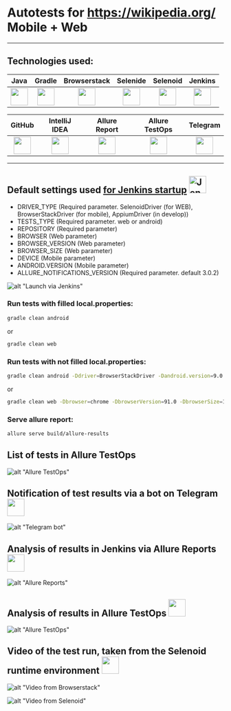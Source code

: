 # Autotests for https://wikipedia.org/ Mobile + Web

___

## Technologies used:

| Java | Gradle | Browserstack | Selenide | Selenoid | Jenkins |
|:------:|:----:|:----:|:------:|:------:|:--------:|
| <img src="images/JAVA.svg" width="40" height="40"> | <img src="images/Gradle.svg" width="40" height="40"> | <img src="images/browserstack.jpeg" width="40" height="40"> | <img src="images/Selenide.svg" width="40" height="40"> |<img src="images/Selenoid.svg" width="40" height="40"> |<img src="images/Jenkins.svg" width="40" height="40"> |

| GitHub | IntelliJ IDEA |  Allure Report | Allure TestOps | Telegram |
|:--------:|:-------------:|:---------:|:-------:|:--------:|
| <img src="images/GitHub.svg" width="40" height="40"> | <img src="images/IDEA.svg" width="40" height="40"> |   <img src="images/Allure Report.svg" width="40" height="40"> | <img src="images/Allure TestOps.svg" width="40" height="40"> | <img src="images/Telegram.svg" width="40" height="40"> |

___

## Default settings used [for Jenkins startup](https://jenkins.autotests.cloud/job/c06_egormuratov_wikipedia_mobile_web/) <a href="https://www.jenkins.io/"><img src="./images/Jenkins.svg" width="40" height="40"  alt="Jenkins"/></a>

* DRIVER_TYPE (Required parameter. SelenoidDriver (for WEB), BrowserStackDriver (for mobile), AppiumDriver (in develop))
* TESTS_TYPE (Required parameter. web or android)
* REPOSITORY (Required parameter)
* BROWSER (Web parameter)
* BROWSER_VERSION (Web parameter)
* BROWSER_SIZE (Web parameter)
* DEVICE (Mobile parameter)
* ANDROID.VERSION (Mobile parameter)
* ALLURE_NOTIFICATIONS_VERSION (Required parameter. default 3.0.2)

![alt "Launch via Jenkins"](./images/jenkinsRun.png)

### Run tests with filled local.properties:

```bash
gradle clean android 
```

or

```bash
gradle clean web 
```

### Run tests with not filled local.properties:

```bash
gradle clean android -Ddriver=BrowserStackDriver -Dandroid.version=9.0 -Ddevice="Google Pixel 3"
```

or

```bash
gradle clean web -Dbrowser=chrome -DbrowserVersion=91.0 -DbrowserSize=1920x1080
```

### Serve allure report:

```bash
allure serve build/allure-results
```

## List of tests in Allure TestOps

![alt "Allure TestOps"](./images/ListOfTestsInAllureTestOps.png "Allure TestOps")

## Notification of test results via a bot on Telegram <a href="https://telegram.org/"> <img src="images/telegram2.svg" width="40" height="40"></a>

![alt "Telegram bot"](./images/bot.png "telegram bot")

## Analysis of results in Jenkins via Allure Reports<a href="https://qameta.io/"><img src="images/jenkins_allure.svg" width="40" height="40"></a>

![alt "Allure Reports"](./images/jenkinsResult.png "Allure Reports")

## Analysis of results in Allure TestOps <a href="https://qameta.io/"><img src="images/Allure_EE.svg" width="40" height="40"></a>

![alt "Allure TestOps"](./images/allure1.png "Allure TestOps")

## Video of the test run, taken from the Selenoid runtime environment <a href="https://aerokube.com/selenoid/"><img src="images/Selenoid.svg" width="40" height="40"></a>

![alt "Video from Browserstack"](./images/mobile.gif "Video from Browserstack")

![alt "Video from Selenoid"](./images/web.gif "Video from Selenoid")